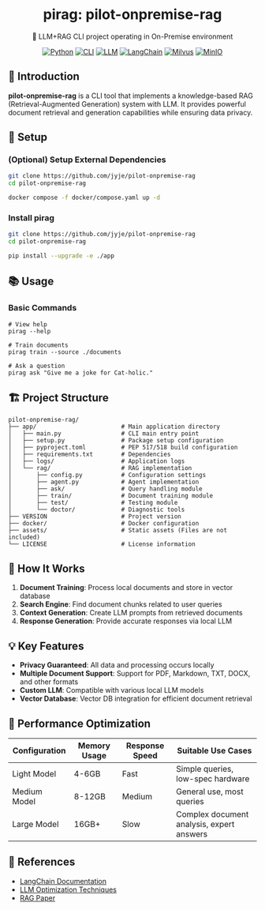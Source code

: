 <div align="center">

# pirag: pilot-onpremise-rag

<!-- <img alt="RAG Logo" src="docs/rag-logo.jpg" width="450" style="object-fit: contain; max-width: 100%; aspect-ratio: 16 / 9;"> -->

🌱 LLM+RAG CLI project operating in On-Premise environment

[![Python](https://img.shields.io/badge/3.9+-3776AB?style=flat&logo=Python&logoColor=white&label=Python)](https://typer.tiangolo.com/)
[![CLI](https://img.shields.io/badge/CLI-orange?style=flat&logo=iterm2&logoColor=white)](https://typer.tiangolo.com/)
[![LLM](https://img.shields.io/badge/LLM-green?style=flat&logo=OpenAI&logoColor=white)](https://openai.com)
[![LangChain](https://img.shields.io/badge/LangChain-blue?style=flat&logo=Langchain&logoColor=white)](https://langchain.com)
[![Milvus](https://img.shields.io/badge/Milvus-red?style=flat&logo=Milvus&logoColor=white)](https://milvus.io/)
[![MinIO](https://img.shields.io/badge/MinIO-red?style=flat&logo=MinIO&logoColor=white)](https://min.io/)
<!-- [![Docker](https://img.shields.io/badge/Docker-blue?style=flat&logo=Docker&logoColor=white)](https://docker.com) -->

</div>

## 🚀 Introduction

**pilot-onpremise-rag** is a CLI tool that implements a knowledge-based RAG (Retrieval-Augmented Generation) system with LLM. It provides powerful document retrieval and generation capabilities while ensuring data privacy.

## 🔧 Setup

### (Optional) Setup External Dependencies
```bash
git clone https://github.com/jyje/pilot-onpremise-rag
cd pilot-onpremise-rag

docker compose -f docker/compose.yaml up -d
```

### Install pirag
```bash
git clone https://github.com/jyje/pilot-onpremise-rag
cd pilot-onpremise-rag

pip install --upgrade -e ./app
```

## 📚 Usage

### Basic Commands

```
# View help
pirag --help

# Train documents
pirag train --source ./documents

# Ask a question
pirag ask "Give me a joke for Cat-holic."
```

## 🏗️ Project Structure

```
pilot-onpremise-rag/
├── app/                        # Main application directory
│   ├── main.py                 # CLI main entry point
│   ├── setup.py                # Package setup configuration
│   ├── pyproject.toml          # PEP 517/518 build configuration
│   ├── requirements.txt        # Dependencies
│   ├── logs/                   # Application logs
│   └── rag/                    # RAG implementation
│       ├── config.py           # Configuration settings
│       ├── agent.py            # Agent implementation
│       ├── ask/                # Query handling module
│       ├── train/              # Document training module
│       ├── test/               # Testing module
│       └── doctor/             # Diagnostic tools
├── VERSION                     # Project version
├── docker/                     # Docker configuration
├── assets/                     # Static assets (Files are not included)
└── LICENSE                     # License information
```

## 🔄 How It Works

1. **Document Training**: Process local documents and store in vector database
2. **Search Engine**: Find document chunks related to user queries
3. **Context Generation**: Create LLM prompts from retrieved documents
4. **Response Generation**: Provide accurate responses via local LLM

## 💡 Key Features

- **Privacy Guaranteed**: All data and processing occurs locally
- **Multiple Document Support**: Support for PDF, Markdown, TXT, DOCX, and other formats
- **Custom LLM**: Compatible with various local LLM models
- **Vector Database**: Vector DB integration for efficient document retrieval

## 🧪 Performance Optimization

| Configuration | Memory Usage | Response Speed | Suitable Use Cases |
|--------------|-------------|---------------|-------------------|
| Light Model | 4-6GB | Fast | Simple queries, low-spec hardware |
| Medium Model | 8-12GB | Medium | General use, most queries |
| Large Model | 16GB+ | Slow | Complex document analysis, expert answers |

## 🔗 References

- [LangChain Documentation](https://python.langchain.com/docs/get_started/introduction)
- [LLM Optimization Techniques](https://huggingface.co/docs/optimum/index)
- [RAG Paper](https://arxiv.org/abs/2005.11401)
